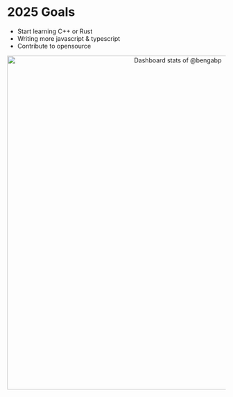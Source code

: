 # 2025 Goals

- Start learning C++ or Rust
- Writing more javascript & typescript
- Contribute to opensource

<!-- Copy-paste in your Readme.md file -->

<a href="https://next.ossinsight.io/widgets/official/compose-user-dashboard-stats?user_id=84660669" target="_blank" style="display: block" align="center">
  <picture>
    <source media="(prefers-color-scheme: dark)" srcset="https://next.ossinsight.io/widgets/official/compose-user-dashboard-stats/thumbnail.png?user_id=84660669&image_size=auto&color_scheme=dark" width="771" height="auto">
    <img alt="Dashboard stats of @bengabp" src="https://next.ossinsight.io/widgets/official/compose-user-dashboard-stats/thumbnail.png?user_id=84660669&image_size=auto&color_scheme=light" width="771" height="auto">
  </picture>
</a>

<!-- Made with [OSS Insight](https://ossinsight.io/) -->
